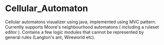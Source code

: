 Cellular_Automaton
==================

Cellular automatons visualizer using java, implemented using MVC pattern. Currently supports Moore's neighbourhood 
automatons ( including a ruleset editor ). Contains a few logic modules that cannot be represented by general rules (Langton's ant, Wireworld etc).
